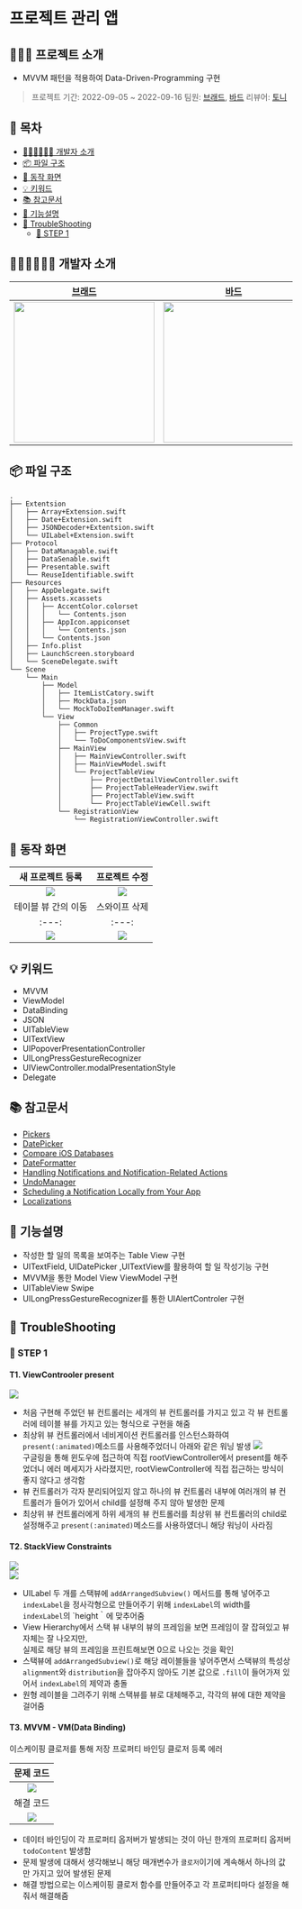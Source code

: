 # 프로젝트 관리 앱 

## 🙋🏻‍♂️ 프로젝트 소개
- MVVM 패턴을 적용하여 Data-Driven-Programming 구현

> 프로젝트 기간: 2022-09-05 ~ 2022-09-16
> 팀원: [브래드](https://github.com/bradheo65), [바드](https://github.com/bar-d) 
리뷰어: [토니](https://github.com/Monsteel)


## 📑 목차

- [🧑🏻‍💻🧑🏻‍💻 개발자 소개](#-개발자-소개)
- [📦 파일 구조](#-파일-구조)
- [📱 동작 화면](#-동작-화면)
- [💡 키워드](#-키워드)
- [📚 참고문서](#-참고문서)
- [📝 기능설명](#-기능설명)
- [🚀 TroubleShooting](#-TroubleShooting)
    - [🚀 STEP 1](#-STEP-1)

## 🧑🏻‍💻🧑🏻‍💻 개발자 소개

|[브래드](https://github.com/bradheo65)|[바드](https://github.com/bar-d)| 
|:---:|:---:|
| <img src = "https://user-images.githubusercontent.com/45350356/174251611-46adf61c-93fa-42a0-815b-2c998af1c258.png" width="250" height="250">| <img src = "https://i.imgur.com/wXKAg8F.jpg"  width="250" height="250">|


## 📦 파일 구조

```
.
├── Extentsion
│   ├── Array+Extension.swift
│   ├── Date+Extension.swift
│   ├── JSONDecoder+Extentsion.swift
│   └── UILabel+Extension.swift
├── Protocol
│   ├── DataManagable.swift
│   ├── DataSenable.swift
│   ├── Presentable.swift
│   └── ReuseIdentifiable.swift
├── Resources
│   ├── AppDelegate.swift
│   ├── Assets.xcassets
│   │   ├── AccentColor.colorset
│   │   │   └── Contents.json
│   │   ├── AppIcon.appiconset
│   │   │   └── Contents.json
│   │   └── Contents.json
│   ├── Info.plist
│   ├── LaunchScreen.storyboard
│   └── SceneDelegate.swift
└── Scene
    └── Main
        ├── Model
        │   ├── ItemListCatory.swift
        │   ├── MockData.json
        │   └── MockToDoItemManager.swift
        └── View
            ├── Common
            │   ├── ProjectType.swift
            │   └── ToDoComponentsView.swift
            ├── MainView
            │   ├── MainViewController.swift
            │   ├── MainViewModel.swift
            │   └── ProjectTableView
            │       ├── ProjectDetailViewController.swift
            │       ├── ProjectTableHeaderView.swift
            │       ├── ProjectTableView.swift
            │       └── ProjectTableViewCell.swift
            └── RegistrationView
                └── RegistrationViewController.swift
```


## 📱 동작 화면

|새 프로젝트 등록|프로젝트 수정|
|:---:|:---:|
|<image src = "https://i.imgur.com/9ZCPNtP.gif" >|<image src = "https://i.imgur.com/OTlllvG.gif">|
|테이블 뷰 간의 이동|스와이프 삭제|
|:---:|:---:|
|<image src = "https://i.imgur.com/SBHEauJ.gif" >|<image src = "https://i.imgur.com/WeBlTJH.gif">|

## 💡 키워드
- MVVM
- ViewModel
- DataBinding
- JSON
- UITableView
- UITextView
- UIPopoverPresentationController
- UILongPressGestureRecognizer
- UIViewController.modalPresentationStyle
- Delegate

    
## 📚 참고문서
- [Pickers](https://developer.apple.com/design/human-interface-guidelines/ios/controls/pickers/)
- [DatePicker](https://developer.apple.com/documentation/swiftui/datepicker)
- [Compare iOS Databases](https://realm.io/best-ios-database/#overview)
- [DateFormatter](https://developer.apple.com/documentation/foundation/dateformatter)
- [Handling Notifications and Notification-Related Actions](https://developer.apple.com/documentation/usernotifications/handling_notifications_and_notification-related_actions)
- [UndoManager](https://developer.apple.com/documentation/foundation/undomanager)
- [Scheduling a Notification Locally from Your App](https://developer.apple.com/documentation/usernotifications/scheduling_a_notification_locally_from_your_app)
- [Localizations](https://developer.apple.com/kr/localization/)

  
## 📝 기능설명
- 작성한 할 일의 목록을 보여주는 Table View 구현
- UITextField, UIDatePicker ,UITextView를 활용하여 할 일 작성기능 구현
- MVVM을 통한 Model View ViewModel 구현 
- UITableView Swipe
- UILongPressGestureRecognizer를 통한 UIAlertControler 구현
    
## 🚀 TroubleShooting
    
### 🚀 STEP 1

#### T1. ViewControoler present   

![](https://i.imgur.com/GAo1YG3.png)    
    
- 처음 구현해 주었던 뷰 컨트롤러는 세개의 뷰 컨트롤러를 가지고 있고 각 뷰 컨트롤러에 테이블 뷰를 가지고 있는 형식으로 구현을 해줌
- 최상위 뷰 컨트롤러에서 네비게이션 컨트롤러를 인스턴스화하여 `present(:animated)`메소드를 사용해주었더니 아래와 같은 워닝 발생
    ![](https://i.imgur.com/Jvqdbwd.png)  
    구글링을 통해 윈도우에 접근하여 직접 rootViewController에서 present를 해주었더니 에러 메세지가 사라졌지만, rootViewController에 직접 접근하는 방식이 좋지 않다고 생각함
-  뷰 컨트롤러가 각자 분리되어있지 않고 하나의 뷰 컨트롤러 내부에 여러개의 뷰 컨트롤러가 들어가 있어서 child를 설정해 주지 않아 발생한 문제
- 최상위 뷰 컨트롤러에게 하위 세개의 뷰 컨트롤러를 최상위 뷰 컨트롤러의 child로 설정해주고
  `present(:animated)`메소드를 사용하였더니 해당 워닝이 사라짐

#### T2. StackView Constraints
![](https://i.imgur.com/TxmWYIs.png)  
![](https://i.imgur.com/KQdNP0R.png)
- UILabel 두 개를 스택뷰에 `addArrangedSubview()` 메서드를 통해 넣어주고 `indexLabel`을 정사각형으로 만들어주기 위해 `indexLabel`의 width를 `indexLabel`의 `height｀에 맞추어줌
- View Hierarchy에서 스택 뷰 내부의 뷰의 프레임을 보면 프레임이 잘 잡혀있고 뷰 자체는 잘 나오지만,   
    실제로 해당 뷰의 프레임을 프린트해보면 0으로 나오는 것을 확인
- 스택뷰에 `addArrangedSubview()`로 해당 레이블들을 넣어주면서 스택뷰의 특성상 `alignment`와 `distribution`을 잡아주지 않아도 기본 값으로 `.fill`이 들어가져 있어서 `indexLabel`의 제약과 충돌
- 원형 레이블을 그려주기 위해 스택뷰를 뷰로 대체해주고, 각각의 뷰에 대한 제약을 걸어줌

#### T3. MVVM - VM(Data Binding)

이스케이핑 클로저를 통해 저장 프로퍼티 바인딩 클로저 등록 에러

|문제 코드|
|:---:|
|<img src = "https://i.imgur.com/R2qOZDa.png">|
|해결 코드|
|<img src = "https://i.imgur.com/X4dFwpS.png">|
    
- 데이터 바인딩이 각 프로퍼티 옵저버가 발생되는 것이 아닌 한개의 프로퍼티 옵저버 `todoContent` 발생함
- 문제 발생에 대해서 생각해보니 해당 매개변수가 `클로저`이기에 계속해서 하나의 값만 가지고 있어 발생된 문제
- 해결 방법으로는 이스케이핑 클로저 함수를 만들어주고 각 프로퍼티마다 설정을 해줘서 해결해줌
